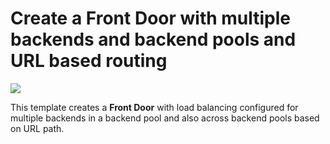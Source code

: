 # Create a Front Door with multiple backends and backend pools and URL based routing

<a href="https://portal.azure.com/#create/Microsoft.Template/uri/https%3A%2F%2Fraw.githubusercontent.com%2FAzure%2Fazure-quickstart-templates%2Fmaster%2F101-front-door-create-multiple-backends%2Fazuredeploy.json" target="_blank">
    <img src="http://azuredeploy.net/deploybutton.png"/>
</a>

This template creates a **Front Door** with load balancing configured for multiple backends in a backend pool and also across backend pools based on URL path.